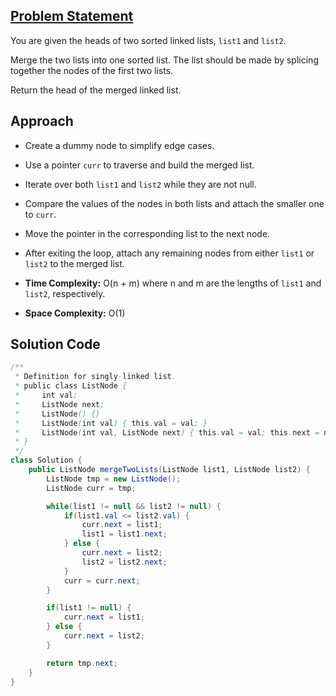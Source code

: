 ## [Problem Statement](https://leetcode.com/problems/merge-two-sorted-lists/)

You are given the heads of two sorted linked lists, `list1` and `list2`. 

Merge the two lists into one sorted list. The list should be made by splicing together the nodes of the first two lists.

Return the head of the merged linked list.

## Approach

- Create a dummy node to simplify edge cases.
- Use a pointer `curr` to traverse and build the merged list.
- Iterate over both `list1` and `list2` while they are not null.
- Compare the values of the nodes in both lists and attach the smaller one to `curr`.
- Move the pointer in the corresponding list to the next node.
- After exiting the loop, attach any remaining nodes from either `list1` or `list2` to the merged list.

- **Time Complexity:** O(n + m) where n and m are the lengths of `list1` and `list2`, respectively.
- **Space Complexity:** O(1)

## Solution Code

```java
/**
 * Definition for singly-linked list.
 * public class ListNode {
 *     int val;
 *     ListNode next;
 *     ListNode() {}
 *     ListNode(int val) { this.val = val; }
 *     ListNode(int val, ListNode next) { this.val = val; this.next = next; }
 * }
 */
class Solution {
    public ListNode mergeTwoLists(ListNode list1, ListNode list2) {
        ListNode tmp = new ListNode();
        ListNode curr = tmp;

        while(list1 != null && list2 != null) {
            if(list1.val <= list2.val) {
                curr.next = list1;
                list1 = list1.next;
            } else {
                curr.next = list2;
                list2 = list2.next;
            }
            curr = curr.next;
        }

        if(list1 != null) {
            curr.next = list1;
        } else {
            curr.next = list2;
        }

        return tmp.next;
    }
}
```
